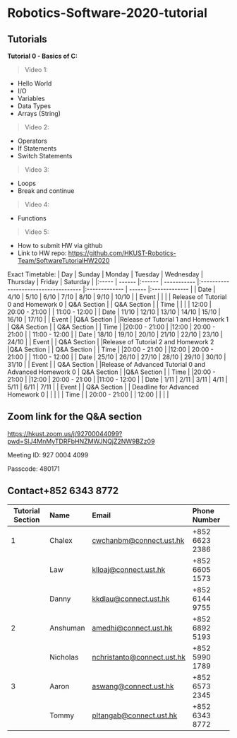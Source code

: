 # Robotics-Software-2020-tutorial

## **Tutorials**
**Tutorial 0 - Basics of C:**
> Video 1:
* Hello World
* I/O
* Variables
* Data Types
* Arrays (String)
> Video 2:
* Operators
* If Statements
* Switch Statements
> Video 3:
* Loops
* Break and continue
> Video 4:
* Functions
> Video 5:
* How to submit HW via github
* Link to HW repo: https://github.com/HKUST-Robotics-Team/SoftwareTutorialHW2020

Exact Timetable:
| Day   | Sunday | Monday | Tuesday     | Wednesday                            | Thursday      | Friday | Saturday      |
|:----- | ------ |:------ | ----------- |:------------------------------------ |:------------- | ------ |:------------- |
| Date  | 4/10   | 5/10   | 6/10        | 7/10                                 | 8/10          | 9/10   | 10/10         |
| Event |        |        |             | Release of Tutorial 0 and Homework 0 | Q&A Section   |        | Q&A Section   |
| Time  |        |        |             | 12:00                                | 20:00 - 21:00 |        | 11:00 - 12:00 |
| Date  | 11/10  | 12/10  | 13/10       | 14/10                                | 15/10         | 16/10  | 17/10         |
| Event |        |Q&A Section        |  |Release of Tutorial 1 and Homework 1                                      | Q&A Section   |        | Q&A Section   |
| Time  |        |20:00 - 21:00        |             |12:00                                      | 20:00 - 21:00              |        | 11:00 - 12:00  |
| Date  | 18/10  | 19/10  | 20/10       | 21/10                                | 22/10         | 23/10  | 24/10         |
| Event |        | Q&A Section       |             |Release of Tutorial 2 and Homework 2                                      |Q&A Section               |        | Q&A Section              |
| Time  |        |20:00 - 21:00        |             |12:00                                      | 20:00 - 21:00              |        | 11:00 - 12:00              |
| Date  | 25/10  | 26/10  | 27/10       | 28/10                                | 29/10         | 30/10  | 31/10         |
| Event |        | Q&A Section       |             |Release of Advanced Tutorial 0 and Advanced Homework 0                                      | Q&A Section              |        |Q&A Section               |
| Time  |        |20:00 - 21:00        |             |12:00                                     | 20:00 - 21:00               |        |11:00 - 12:00              |
| Date  | 1/11   | 2/11   | 3/11        | 4/11                                 | 5/11          | 6/11   | 7/11          |
| Event |        | Q&A Section       |             | Deadline for Advanced Homework 0                                     |               |        |               |
| Time  |        | 20:00 - 21:00        |             | 12:00                                     |               |        |               |

## Zoom link for the Q&A section
https://hkust.zoom.us/j/92700044099?pwd=SlJ4MnMyTDRFbHNZMWJNQjZ2NW9BZz09

Meeting ID: 927 0004 4099

Passcode: 480171


## Contact+852 6343 8772 


| Tutorial Section | Name     | Email                      | Phone Number   |
| ------- |:-------- |:-------------------------- |:-------------- |
| 1       | Chalex   | cwchanbm@connect.ust.hk    | +852 6623 2386 |
|         | Law      | klloaj@connect.ust.hk      | +852 6605 1573 |
|         | Danny    | kkdlau@connect.ust.hk      | +852 6144 9755 |
| 2       | Anshuman | amedhi@connect.ust.hk      | +852 6892 5193 |
|         | Nicholas | nchristanto@connect.ust.hk | +852 5990 1789 |
| 3       | Aaron    | aswang@connect.ust.hk      | +852 6573 2345 |
|         | Tommy    | pltangab@connect.ust.hk    | +852 6343 8772 |
